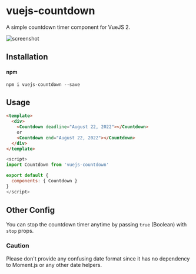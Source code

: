 # vuejs-countdown
A simple countdown timer component for VueJS 2.

![screenshot](https://raw.githubusercontent.com/getanwar/vuejs-countdown/master/scr.png "Vue JS Countdown")

## Installation
#### npm

`npm i vuejs-countdown --save`


## Usage

```html
<template>
  <div>
    <Countdown deadline="August 22, 2022"></Countdown>
    or 
    <Countdown end="August 22, 2022"></Countdown>
  </div>
</template>
```

```javascript
<script>
import Countdown from 'vuejs-countdown'

export default {
  components: { Countdown }
}
</script>
```

## Other Config

You can stop the countdown timer anytime by passing `true` (Boolean) with `stop` props.


### Caution 

Please don't provide any confusing date format since it has no dependency to Moment.js or any other date helpers.